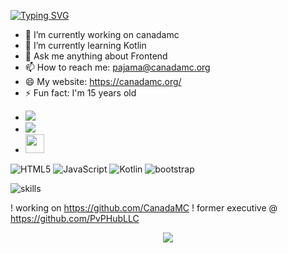 [![Typing SVG](https://readme-typing-svg.demolab.com?font=Fira+Code&duration=3000&pause=1000&color=3FBFF7&multiline=true&repeat=false&width=435&lines=Hey!+I'm+pajama;An+Efficient+Front+End+Developer)](https://git.io/typing-svg)

- 🔭 I’m currently working on canadamc
- 🌱 I’m currently learning Kotlin
- 💬 Ask me anything about Frontend
- 📫 How to reach me: pajama@canadamc.org
- 😄 My website: https://canadamc.org/
- ⚡ Fun fact: I'm 15 years old

<span> 

- <a href="https://www.instagram.com/3g.jaden/"><img src="https://img.shields.io/badge/instagram%20@3g.jaden-DD2476?style=for-the-badge&logo=instagram&logoColor=white"/></a>
- <a href="https://www.instagram.com/pajamamc/"><img src="https://img.shields.io/badge/twitter%20@pajamamc-0D95E8?style=for-the-badge&logo=twitter&logoColor=white"/></a>
- <a href="https://canadamc.org/"><img height="30px" src="https://img.shields.io/badge/My%20Website:%20canadamc.org-8E2DE2?style=for-the-badge&logo=google%20chrome&logoColor=white"/></a>


![HTML5](https://img.shields.io/badge/html%205-grey?style=for-the-badge&logo=html5&logoColor=white&labelColor=8E2DE2)
![JavaScript](https://img.shields.io/badge/-JavaScript-grey?style=for-the-badge&logo=javascript&logoColor=white&labelColor=8E2DE2)
![Kotlin](https://img.shields.io/badge/-kotlin-grey?style=for-the-badge&logo=kotlin&logoColor=white&labelColor=8E2DE2)
![bootstrap](https://img.shields.io/badge/-bootstrap-grey?style=for-the-badge&logo=bootstrap&logoColor=white&labelColor=8E2DE2)

![skills](https://skillicons.dev/icons?i=html,css,javascript,kotlin,java,python)

! working on https://github.com/CanadaMC
<span>
! former executive @ https://github.com/PvPHubLLC

<p align="center">
<img src="https://visitor-badge.laobi.icu/badge?page_id=pajama10000" id="counter">
</p>

